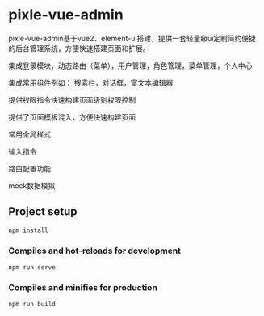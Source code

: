 # pixle-vue-admin

pixle-vue-admin基于vue2、element-ui搭建，提供一套轻量级ui定制简约便捷的后台管理系统，方便快速搭建页面和扩展。

集成登录模块，动态路由（菜单），用户管理，角色管理，菜单管理，个人中心 

集成常用组件例如： 搜索栏，对话框，富文本编辑器

提供权限指令快速构建页面级别权限控制

提供了页面模板混入，方便快速构建页面 

常用全局样式

输入指令 

路由配置功能  

mock数据模拟


## Project setup
```
npm install
```

### Compiles and hot-reloads for development
```
npm run serve
```

### Compiles and minifies for production
```
npm run build
```

